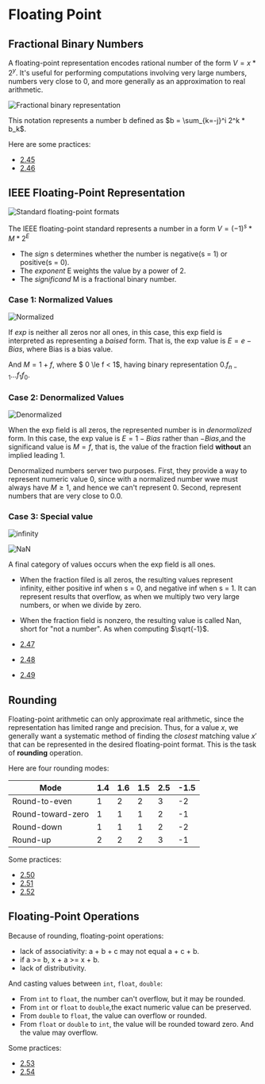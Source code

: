 # Floating Point

## Fractional Binary Numbers

A floating-point representation encodes rational number of the form $V = x * 2^y$. It's useful for performing computations involving very large numbers, numbers very close to 0, and more generally as an approximation to real arithmetic.

![Fractional binary representation](https://img-blog.csdnimg.cn/20200922084807475.png)

This notation represents a number b defined as $b = \sum_{k=-j}^i 2^k * b_k$.

Here are some practices:

- [2.45](../../practice/2.45/README.md)
- [2.46](../../practice/2.46/README.md)

## IEEE Floating-Point Representation

![Standard floating-point formats](https://img-blog.csdnimg.cn/20200922091337980.png)

The IEEE floating-point standard represents a number in a form $V = (-1)^s *M* 2^E$

- The *sign* s determines whether the  number is negative(s = 1) or positive(s = 0).
- The *exponent* E weights the value by a power of 2.
- The *significand* M is a fractional binary number.

### Case 1: Normalized Values

![Normalized](https://img-blog.csdnimg.cn/20200922092917725.png#pic_center)

If *exp* is neither all zeros nor all ones, in this case, this exp field is interpreted as representing a *baised* form. That is, the exp value is $E = e - Bias$, where Bias is a bias value.

And $M = 1 + f$, where $ 0 \le f < 1$, having binary representation $0.f_{n-1}...f_1f_0$.

### Case 2: Denormalized Values

![Denormalized](https://img-blog.csdnimg.cn/20200922092953248.png#pic_center)

When the exp field is all zeros, the represented number is in *denormalized* form. In this case, the exp value is $E = 1 - Bias$ rather than $-Bias$,and the significand value is $M = f$, that is, the value of the fraction field **without** an implied leading 1.

Denormalized numbers server two purposes. First, they provide a way to represent numeric value 0, since with a normalized number wwe must always have $M \ge 1$, and hence we can't represent 0. Second, represent numbers that are very close to 0.0.

### Case 3: Special value

![infinity](https://img-blog.csdnimg.cn/20200922092959845.png#pic_center)

![NaN](https://img-blog.csdnimg.cn/20200922093007226.png#pic_center)

A final category of values occurs when the exp field is all ones.

- When the fraction filed is all zeros, the resulting values represent infinity, either positive inf when s = 0, and negative inf when s = 1. It can represent results that overflow, as when we multiply two very large numbers, or when we divide by zero.
- When the fraction field is nonzero, the resulting value is called Nan, short for "not a number". As when computing $\sqrt{-1}$.

- [2.47](../../practice/2.47/README.md)
- [2.48](../../practice/2.48/README.md)
- [2.49](../../practice/2.49/README.md)

## Rounding

Floating-point arithmetic can only approximate real arithmetic, since the representation has limited range and precision. Thus, for a value $x$, we generally want a systematic method of finding the *closest* matching value $x'$ that can be represented in the desired floating-point format. This is the task of **rounding** operation.

Here are four rounding modes:

| Mode               | 1.4 | 1.6 | 1.5 | 2.5 | -1.5 |
|  -                 |  -  |  -  |  -  |  -  |   -  |
| Round-to-even      |  1  |  2  |  2  |  3  |  -2  |
| Round-toward-zero  |  1  |  1  |  1  |  2  |  -1  |
| Round-down         |  1  |  1  |  1  |  2  |  -2  |
| Round-up           |  2  |  2  |  2  |  3  |  -1  |

Some practices:

- [2.50](../../practice/2.50/README.md)
- [2.51](../../practice/2.51/README.md)
- [2.52](../../practice/2.52/README.md)

## Floating-Point Operations

Because of rounding, floating-point operations:

- lack of associativity: a + b + c may not equal a + c + b.
- if a >= b, x + a >= x + b.
- lack of distributivity.

And casting values between `int`, `float`, `double`:

- From `int` to `float`, the number can't overflow, but it may be rounded.
- From `int` or `float` to `double`,the exact numeric value can be preserved.
- From `double` to `float`, the value can overflow or rounded.
- From `float` or `double` to `int`, the value will be rounded toward zero. And the value may overflow.

Some practices:

- [2.53](../../practice/2.53/README.md)
- [2.54](../../practice/2.54/README.md)
